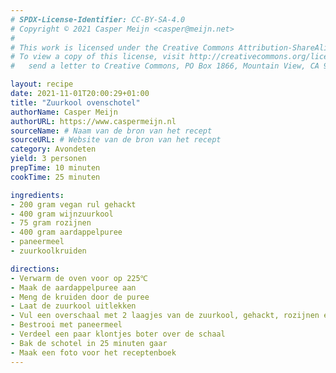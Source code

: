 ```yaml
---
# SPDX-License-Identifier: CC-BY-SA-4.0
# Copyright © 2021 Casper Meijn <casper@meijn.net>
# 
# This work is licensed under the Creative Commons Attribution-ShareAlike 4.0 International License. 
# To view a copy of this license, visit http://creativecommons.org/licenses/by-sa/4.0/ or 
#   send a letter to Creative Commons, PO Box 1866, Mountain View, CA 94042, USA.

layout: recipe
date: 2021-11-01T20:00:29+01:00
title: "Zuurkool ovenschotel"
authorName: Casper Meijn
authorURL: https://www.caspermeijn.nl
sourceName: # Naam van de bron van het recept
sourceURL: # Website van de bron van het recept
category: Avondeten
yield: 3 personen
prepTime: 10 minuten
cookTime: 25 minuten

ingredients:
- 200 gram vegan rul gehackt
- 400 gram wijnzuurkool
- 75 gram rozijnen
- 400 gram aardappelpuree
- paneermeel
- zuurkoolkruiden

directions:
- Verwarm de oven voor op 225℃
- Maak de aardappelpuree aan
- Meng de kruiden door de puree
- Laat de zuurkool uitlekken
- Vul een overschaal met 2 laagjes van de zuurkool, gehackt, rozijnen en aardappelpuree
- Bestrooi met paneermeel
- Verdeel een paar klontjes boter over de schaal
- Bak de schotel in 25 minuten gaar
- Maak een foto voor het receptenboek
---
```

